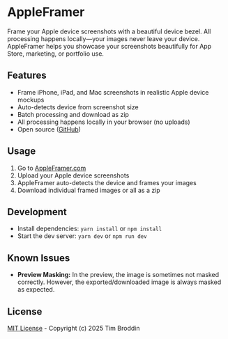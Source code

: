 # AppleFramer

Frame your Apple device screenshots with a beautiful device bezel. All processing happens locally—your images never leave your device. AppleFramer helps you showcase your screenshots beautifully for App Store, marketing, or portfolio use.

## Features
- Frame iPhone, iPad, and Mac screenshots in realistic Apple device mockups
- Auto-detects device from screenshot size
- Batch processing and download as zip
- All processing happens locally in your browser (no uploads)
- Open source ([GitHub](https://github.com/timbroddin/appleframer.com))

## Usage
1. Go to [AppleFramer.com](https://appleframer.com)
1. Upload your Apple device screenshots
2. AppleFramer auto-detects the device and frames your images
3. Download individual framed images or all as a zip

## Development
- Install dependencies: `yarn install` or `npm install`
- Start the dev server: `yarn dev` or `npm run dev`

## Known Issues
- **Preview Masking:** In the preview, the image is sometimes not masked correctly. However, the exported/downloaded image is always masked as expected.

## License
[MIT License](LICENSE) - Copyright (c) 2025 Tim Broddin 
